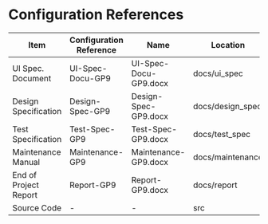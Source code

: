 # Configuration References

| **Item**                   | **Configuration Reference** | **Name**              | **Location**     | **Status** | **Current Version** |
|----------------------------|-----------------------------|-----------------------|------------------|------------|---------------------|
| UI Spec. Document          | UI-Spec-Docu-GP9            | UI-Spec-Docu-GP9.docx | docs/ui_spec     | Release    | 1.0                 |
| Design Specification       | Design-Spec-GP9             | Design-Spec-GP9.docx  | docs/design_spec | Release    | 1.0                 |
| Test Specification         | Test-Spec-GP9               | Test-Spec-GP9.docx    | docs/test_spec   | Release    | 1.0                 |
| Maintenance Manual         | Maintenance-GP9             | Maintenance-GP9.docx  | docs/maintenance |            |                     |
| End of Project Report      | Report-GP9                  | Report-GP9.docx       | docs/report      |            |                     |
| Source Code                | -                           | -                     | src              |            |                     |
